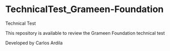 TechnicalTest_Grameen-Foundation
================================

Technical Test

This repository is available to review the Grameen Foundation technical test

Developed by Carlos Ardila
